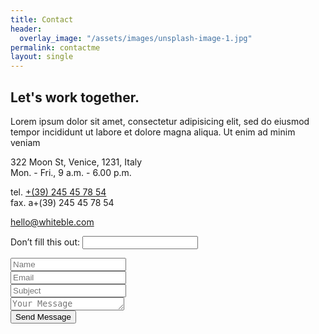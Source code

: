 ```yaml
---
title: Contact
header:
  overlay_image: "/assets/images/unsplash-image-1.jpg"
permalink: contactme
layout: single
---
```



<div class="col-md-12 padding-leftright-null">
<div class="text padding-topbottom-null">
    <h2 class="heading margin-bottom-null">Let's work together<span class="color">.</span></h2>
</div>
</div>
<div class="col-md-12 wrap-text">
	<div class="row">
	<div class="col-sm-4 padding-leftright-null">
	    <div class="text small">
	        <p class="small margin-bottom">Lorem ipsum dolor sit amet, consectetur adipisicing elit, sed do eiusmod tempor incididunt ut labore et dolore magna aliqua. Ut enim ad minim veniam</p>
	        <p class="small grey-dark">322 Moon St, Venice, 1231, Italy<br>
	            Mon. - Fri., 9 a.m. - 6.00 p.m.</p>
	        <p class="small grey-dark">tel. <a href="#" class="grey-dark">+(39) 245 45 78 54</a><br>
	            fax. a+(39) 245 45 78 54
	        </p>
	        <p class="small"><a href="#" class="simple">hello@whiteble.com</a></p>
	    </div>
	</div>
	<div class="col-sm-8 padding-leftright-null">
	    <!-- Contact Form -->
	    <form id="contact-form" netlify class="padding-md padding-md-topbottom-null" data-netlify="true" netlify-honeypot="bot-field">
	    	<p class="hidden">
				<label>Don’t fill this out: <input name="bot-field"></label>
			</p>
	        <div class="row no-margin">
	            <div class="col-md-6 ">
	                <div class="text small padding-topbottom-null">
	                    <input class="form-field" name="name" id="name" type="text" placeholder="Name">
	                </div>
	            </div>
	            <div class="col-md-6 ">
	                <div class="text small padding-topbottom-null">
	                    <input class="form-field" name="mail" id="mail" type="text" placeholder="Email">
	                </div>
	            </div>
	        </div>
	        <div class="row no-margin">
	            <div class="col-md-6 ">
	                <div class="text small padding-topbottom-null">
	                    <input class="form-field" name="subjectForm" id="subjectForm" type="text" placeholder="Subject">
	                </div>
	            </div>
	            <div class="col-md-6 ">
	                <div class="text small padding-topbottom-null">
	                    <textarea class="form-field" name="messageForm" id="messageForm" rows="1" placeholder="Your Message"></textarea>
	                </div>
	            </div>
	            <div class="col-md-6 padding-leftright-null">
	                <div class="text small padding-topbottom-null">
	                    <div class="submit-area padding-onlytop-sm">
	                        <input type="submit" id="submit-contact" class="btn-alt active shadow" value="Send Message">
	                        <div id="msg" class="message"></div>
	                    </div>
	                </div>
	            </div>
	        </div>
	    </form>
	    <!-- END Contact Form -->
	</div>
	</div>
</div>